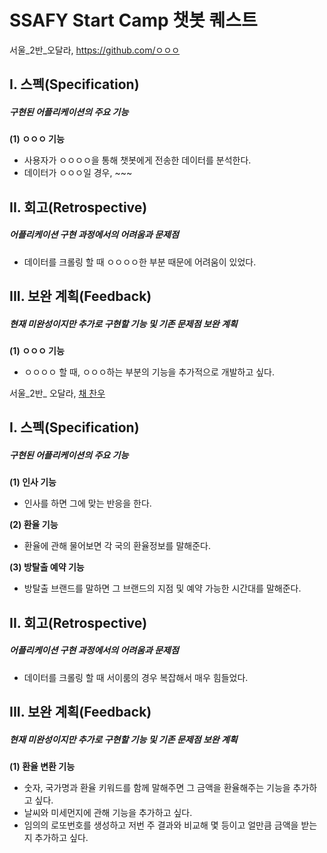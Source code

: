 <h1> SSAFY Start Camp 챗봇 퀘스트 </h1>

서울_2반_오달라, https://github.com/ㅇㅇㅇ

 
 
 
 
## I. 스펙(Specification)
##### 구현된 어플리케이션의 주요 기능

**(1) ㅇㅇㅇ 기능**
* 사용자가 ㅇㅇㅇㅇ을 통해 챗봇에게 전송한 데이터를 분석한다.
* 데이터가 ㅇㅇㅇ일 경우, ~~~

 
 
 
 
## II. 회고(Retrospective)
##### 어플리케이션 구현 과정에서의 어려움과 문제점

* 데이터를 크롤링 할 때 ㅇㅇㅇㅇ한 부분 때문에 어려움이 있었다.

 
 
 
 
## III. 보완 계획(Feedback)
##### 현재 미완성이지만 추가로 구현할 기능 및 기존 문제점 보완 계획

**(1) ㅇㅇㅇ 기능**
* ㅇㅇㅇㅇ 할 때, ㅇㅇㅇ하는 부분의 기능을 추가적으로 개발하고 싶다.




서울_2반_ 오달라, [채 찬우](https://github.com/a23822/hphk_005)

## I. 스펙(Specification)

##### 구현된 어플리케이션의 주요 기능

**(1) 인사 기능**

- 인사를 하면 그에 맞는 반응을 한다.

**(2) 환율 기능**

- 환율에 관해 물어보면 각 국의 환율정보를 말해준다.

**(3) 방탈출 예약 기능**

- 방탈출 브랜드를 말하면 그 브랜드의 지점 및 예약 가능한 시간대를 말해준다.

## II. 회고(Retrospective)

##### 어플리케이션 구현 과정에서의 어려움과 문제점

- 데이터를 크롤링 할 때 서이룸의 경우 복잡해서 매우 힘들었다.


## III. 보완 계획(Feedback)

##### 현재 미완성이지만 추가로 구현할 기능 및 기존 문제점 보완 계획

**(1) 환율 변환 기능**

- 숫자, 국가명과 환율 키워드를 함께 말해주면 그 금액을 환율해주는 기능을 추가하고 싶다.
- 날씨와 미세먼지에 관해 기능을 추가하고 싶다.
- 임의의 로또번호를 생성하고 저번 주 결과와 비교해 몇 등이고 얼만큼 금액을 받는지 추가하고 싶다.

